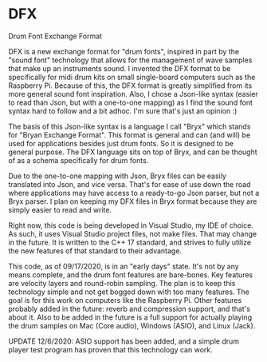 # DFX
Drum Font Exchange Format

DFX is a new exchange format for "drum fonts", inspired in part by the "sound font" technology that allows for the management of wave samples that make up an instruments sound. I invented the DFX format to be specifically for midi drum kits on small single-board computers such as the Raspberry Pi. Because of this, the DFX format is greatly simplified from its more general sound font inspiration. Also, I chose a Json-like syntax (easier to read than Json, but with a one-to-one mapping) as I find the sound font syntax hard to follow and a bit adhoc. I'm sure that's just an opinion :)

The basis of this Json-like syntax is a language I call "Bryx" which stands for "Bryan Exchange Format". This format is general and can (and will) be used for applications besides just drum fonts. So it is designed to be general purpose. The DFX language sits on top of Bryx, and can be thought of as a schema specifically for drum fonts.

Due to the one-to-one mapping with Json, Bryx files can be easily translated into Json, and vice versa. That's for ease of use down the road where applications may have access to a ready-to-go Json parser, but not a Bryx parser. I plan on keeping my DFX files in Bryx format because they are simply easier to read and write.

Right now, this code is being developed in Visual Studio, my IDE of choice. As such, it uses Visual Studio project files, not make files. That may change in the future. It is written to the C++ 17 standard, and strives to fully utilize the new features of that standard to their advantage.

This code, as of 09/17/2020, is in an "early days" state. It's not by any means complete, and the drum font features are bare-bones. Key features are velocity layers and round-robin sampling. The plan is to keep this technology simple and not get bogged down with too many features. The goal is for this work on computers like the Raspberry Pi. Other features probably added in the future: reverb and compression support, and that's about it. Also to be added in the future is a full support for actually playing the drum samples on Mac (Core audio), Windows (ASIO), and Linux (Jack).

UPDATE 12/6/2020: ASIO support has been added, and a simple drum player test program has proven that this technology can work.
